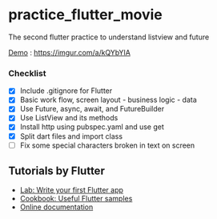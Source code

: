 # practice_flutter_movie

The second flutter practice to understand listview and future

[Demo](https://imgur.com/a/kQYbYIA) : https://imgur.com/a/kQYbYIA  
  
### Checklist  

- [x] Include .gitignore for Flutter
- [x] Basic work flow, screen layout - business logic - data  
- [x] Use Future, async, await, and FutureBuilder
- [x] Use ListView and its methods
- [x] Install http using pubspec.yaml and use get
- [x] Split dart files and import class  
- [ ] Fix some special characters broken in text on screen

## Tutorials by Flutter
- [Lab: Write your first Flutter app](https://docs.flutter.dev/get-started/codelab)
- [Cookbook: Useful Flutter samples](https://docs.flutter.dev/cookbook)
- [Online documentation](https://docs.flutter.dev/)
